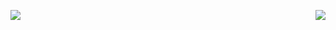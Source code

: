 <img align="left" src="https://github-readme-stats.vercel.app/api?username=sunaiwen"/><img align="right" src="https://github-readme-stats.vercel.app/api/top-langs/?username=sunaiwen"/>
